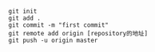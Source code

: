     git init
    git add .
    git commit -m "first commit"
    git remote add origin [repository的地址]
    git push -u origin master
    